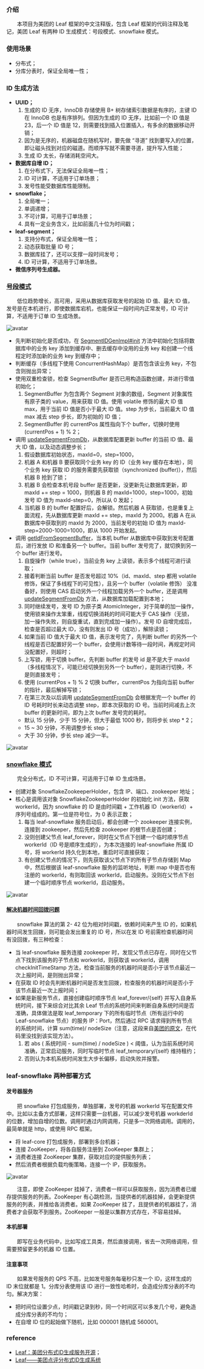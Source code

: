 ### 介绍
　　本项目为美团的 Leaf 框架的中文注释版，包含 Leaf 框架的代码注释及笔记，美团 Leaf 有两种 ID 生成模式：号段模式、snowflake 模式。

### 使用场景

- 分布式；
- 分库分表时，保证全局唯一性；

### ID 生成方法

- **UUID；**
  1. 生成的 ID 无序，InnoDB 存储使用 B+ 树存储索引数据是有序的，主键 ID 在 InnoDB 也是有序排列。但因为生成的 ID 无序，比如前一个 ID 值是 23，后一个 ID 值是 12，则需要找到插入位置插入，有多余的数据移动开销；
  2. 因为是无序的，机器磁盘在随机写时，要先做 “寻道” 找到要写入的位置，即让磁头找到对应的磁道。而顺序写就不需要寻道，提升写入性能；
  3. 生成 ID 太长，存储消耗空间大。
- **数据库自增 ID；**
  1. 在分布式下，无法保证全局唯一性；
  2. ID 可计算，不适用于订单场景；
  3. 发号性能受数据库性能限制。
- **snowflake；**
  1. 全局唯一；
  2. 单调递增；
  3. 不可计算，可用于订单场景；
  4. 具有一定业务含义，比如前面几十位为时间戳；
- **leaf-segment；**
  1. 支持分布式，保证全局唯一性；
  2. 动态获取批量 ID 号；
  3. 数据库挂了，还可以支撑一段时间发号；
  4. ID 可计算，不适用于订单场景。
- **微信序列号生成器。**

### [号段模式](https://github.com/martin-1992/Leaf/blob/master/notes/%E5%8F%B7%E6%AE%B5%E6%A8%A1%E5%BC%8F/README.md)
　　低位趋势增长，高可用，采用从数据库获取发号的起始 ID 值、最大 ID 值，发号是在本机进行，即使数据库宕机，也能保证一段时间内正常发号，ID 可计算，不适用于订单 ID 生成场景。

![avatar](/notes/photo_2.png)
  
- 先判断初始化是否成功，在 [SegmentIDGenImpl#init](https://github.com/martin-1992/Leaf/blob/master/notes/%E5%8F%B7%E6%AE%B5%E6%A8%A1%E5%BC%8F/SegmentIDGenImpl%23init.md) 方法中初始化包括将数据库中的业务 key 添加到缓存中、删去缓存中没用的业务 key 和创建一个线程定时添加新的业务 key 到缓存中；
- 判断缓存（多线程下使用 ConcurrentHashMap）是否包含该业务 key，不包含则抛出异常；
- 使用双重检查锁，检查 SegmentBuffer 是否已用构造函数创建，并进行零值初始化；
  1. SegmentBuffer 为包含两个 Segment 对象的数组，Segment 对象属性有原子类的 value，用来获取 ID 值。使用 volatile 修饰的最大 ID 值 max，用于当前 ID 值是否小于最大 ID 值。step 为步长，当前最大 ID 值 max 减去 step 步长，即为初始的 ID 值；
  2. SegmentBuffer 的 currentPos 属性指向下个 buffer，切换时使用 (currentPos + 1) % 2；
- 调用 [updateSegmentFromDb](https://github.com/martin-1992/Leaf/blob/master/notes/%E5%8F%B7%E6%AE%B5%E6%A8%A1%E5%BC%8F/SegmentIDGenImpl%23updateSegmentFromDb.md)，从数据库配置更新 buffer 的当前 ID 值、最大 ID 值，以及动态调整步长；
  1. 假设数据库初始状态，maxId=0，step=1000，
  2. 机器 A 和机器 B 要获取同个业务 key 的 ID（业务 key 缓存在本地），同个业务 key 获取 ID 的服务需要先获取锁（synchronized (buffer)），然后机器 B 抢到了锁；
  3. 机器 B 会检查本机号段 buffer 是否更新，没更新先让数据库更新，即 maxId += step = 1000，则机器 B 的 maxId=1000，step=1000，初始发号 ID 值为 maxId-step=0，所以从 0 发起；
  4. 当机器 B 的 buffer 配置好后，会解锁。然后机器 A 获取锁，也是重复上面流程，先从数据库更新 maxId += step，maxId 为 2000。机器 A 在从数据库中获取到的 maxId 为 2000，当前发号的初始 ID 值为 maxId-step=2000-1000=1000，即从 1000 开始发起。
- 调用 [getIdFromSegmentBuffer](https://github.com/martin-1992/Leaf/blob/master/notes/%E5%8F%B7%E6%AE%B5%E6%A8%A1%E5%BC%8F/SegmentIDGenImpl%23getIdFromSegmentBuffer.md)，当本机 buffer 从数据库中获取到发号配置后，进行发放 ID 和准备另一个 buffer。当前 buffer 发号完了，就切换到另一个 buffer 进行发号。
  1. 自旋操作（while true），当前业务 key 上读锁，表示多个线程可进行读取；
  2. 接着判断当前 buffer 是否发号超过 10%（id、maxId、step 都用 volatile 修饰，保证了多线程下的可见性），且另一个 buffer（volatile 修饰） 没准备好，则使用 CAS 启动另外一个线程加载另外一个 buffer，还是调用 [updateSegmentFromDb](https://github.com/martin-1992/Leaf/blob/master/notes/%E5%8F%B7%E6%AE%B5%E6%A8%A1%E5%BC%8F/SegmentIDGenImpl%23updateSegmentFromDb.md) 方法，从数据库加载配置到本地；
  3. 同时继续发号，发号 ID 为原子类 AtomicInteger，对于简单的加一操作，使用锁来操作太笨重，线程切换消耗的时间可能大于 CAS 操作（无锁，加一操作失败，则自旋重试，直到完成加一操作）。发号 ID 自增完成后，检查是否超过最大 ID，没有则发出 ID 号（成功），解除读锁；
  4. 如果当前 ID 值大于最大 ID 值，表示发号完了，先判断 buffer 的另外一个线程是否已配置好另一个 buffer，会使用计数等待一段时间，再规定时间没配置好，则超时；
  5. 上写锁，用于切换 buffer。先判断 buffer 的发号 id 是不是大于 maxId（多线程情况下，可能已经切换到另外一个 buffer），是则进行切换，不是则直接发号；
  6. 使用 (currentPos + 1) % 2 切换 buffer，currentPos 为指向当前 buffer 的指针，最后解掉写锁；
  7. 在第三次及以后调用 [updateSegmentFromDb](https://github.com/martin-1992/Leaf/blob/master/notes/%E5%8F%B7%E6%AE%B5%E6%A8%A1%E5%BC%8F/SegmentIDGenImpl%23updateSegmentFromDb.md) 会根据发完一个 buffer 的 ID 号耗时时长来动态调整 step，即本次获取的 ID 号。当前时间减去上次 buffer 的更新时间，即为上次 buffer 发号完的耗时。
    - 默认 15 分钟，少于 15 分钟，但大于最低 1000 秒，则将步长 step * 2；
    - 15 ~ 30 分钟，不用调整步长 step；
    - 大于 30 分钟，步长 step 减少一半。

![avatar](/notes/photo_1.png)

### [snowflake 模式](https://github.com/martin-1992/Leaf/blob/master/notes/snowflake/README.md)
　　完全分布式，ID 不可计算，可适用于订单 ID 生成场景。<br />

- 创建对象 SnowflakeZookeeperHolder，包含 IP、端口、zookeeper 地址；
- 核心是调用该对象 SnowflakeZookeeperHolder 的初始化 init 方法，获取 workerId，因为 snowflake 的 ID 是由时间戳 + 工作机器 ID（workerId）+ 序列号组成的。第一位是符号位，为 0 表示正数；
    1. 每当 leaf-snowflake 服务启动后，都会创建一个 zookeeper 连接实例，连接到 zookeeper，然后先检查 zookeeper 的根节点是否创建；
    2. 没则创建父节点 leaf_forever，同时在父节点下创建一个临时顺序节点 workerId（ID 号是顺序生成的），为本次连接的 leaf-snowflake 所属 ID 号，将 workerId 持久化到本地，重启时可直接获取；
    3. 有创建父节点的情况下，则先获取该父节点下的所有子节点存储到 Map 中，然后根据该 leaf-snowflake 服务的监听地址，判断 map 中是否也有注册的 workerId，有则取回该 workerId，启动服务。没则在父节点下创建一个临时顺序节点 workerId，启动服务。

![avatar](/notes/photo_4.png)

#### [解决机器时间回拨问题](https://github.com/martin-1992/Leaf/blob/master/notes/snowflake/%E8%A7%A3%E5%86%B3%E6%9C%BA%E5%99%A8%E6%97%B6%E9%97%B4%E5%9B%9E%E6%8B%A8%E9%97%AE%E9%A2%98.md)
　　snowflake 算法的第 2- 42 位为相对时间戳，依赖时间来产生 ID 的，如果机器时间发生回拨，则可能会发出重复的 ID 号，所以在发 ID 号前需检查机器时间有没回拨，有三种检查：

- 当 leaf-snowflake 服务连接 zookeeper 时，发现父节点已存在，同时在父节点下找到该服务的子节点和 workerId，则获取该 workerId，调用 checkInitTimeStamp 方法，检查当前服务的机器时间是否小于该节点最近一次上报时间，是则抛出异常；
- 在获取 ID 时会先判断机器时间是否发生回拨，检查服务的机器时间是否小于该节点最近一次上报时间；
- 如果是新服务节点，直接创建临时顺序节点 leaf_forever/{self} 并写入自身系统时间，接下来综合对比其余 Leaf 节点的系统时间来判断自身系统时间是否准确，具体做法是取 leaf_temporary 下的所有临时节点（所有运行中的 Leaf-snowflake 节点）的服务 IP：Port，然后通过 RPC 请求得到所有节点的系统时间，计算 sum(time)/ nodeSize（注意，这段来自[美团的原文](https://tech.meituan.com/2017/04/21/mt-leaf.html)，在代码里没找到该实现方法）。
    1. 若 abs ( 系统时间 - sum(time) / nodeSize ) < 阈值，认为当前系统时间准确，正常启动服务，同时写临时节点 leaf_temporary/{self} 维持租约；
    2. 否则认为本机系统时间发生大步长偏移，启动失败并报警。
 
 ### leaf-snowflake 两种部署方式
 
 #### 发号器服务
 　　把 snowflake 打包成服务，单独部署，发号的机器 workerId 写在配置文件中。比如以主备方式部署，这样只需要一台机器，可以减少发号机器 workderId 的位数，增加自增的位数。调用时通过内网调用，只是多一次网络调用。调用的，最简单就是 http，或使用 RPC 框架。

 - 将 leaf-core 打包成服务，部署到多台机器；
 - 连接 ZooKeeper，将各自服务注册到 ZooKeeper 集群上；
 - 消费者连接 ZooKeeper 集群，获取对应的提供服务列表；
 - 然后消费者根据负载均衡策略，连接一个 IP，获取服务。
 
 ![avatar](/notes/photo_3.png)
 
 　　注意，即使 ZooKeeper 挂掉了，消费者一样可以获取服务，因为消费者已缓存提供服务的列表。ZooKeeper 有心跳检测，当提供者的机器挂掉，会更新提供服务的列表，并推给各消费者。如果 ZooKeeper 挂了，且提供者的机器挂了，消费者才会获取不到服务。ZooKeeper 一般是以集群方式存在，不容易挂掉。

#### 本机部署
 　　即写在业务代码中，比如写成工具类，然后直接调用，省去一次网络调用，但需要预留更多的机器 ID 位置。

#### 注意事项
 　　如果发号服务的 QPS 不高，比如发号服务每毫秒只发一个 ID，这样生成的 ID 末位就都是 1。分库分表使用该 ID 进行一致性哈希时，会造成分库分表的不均匀。解决方案：

- 把时间位设置少点，时间戳记录到秒，同一个时间区可以多发几个号，避免造成分库分表的不均匀；
- 在自增 ID 位的起始做下随机，比如 000001 随机成 560001。

### reference

- [Leaf：美团分布式ID生成服务开源](https://tech.meituan.com/2019/03/07/open-source-project-leaf.html)；
- [Leaf——美团点评分布式ID生成系统](https://tech.meituan.com/2017/04/21/mt-leaf.html)
